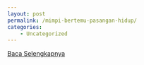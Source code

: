 ```yaml
---
layout: post
permalink: /mimpi-bertemu-pasangan-hidup/
categories:
    - Uncategorized
---
```


[Baca Selengkapnya](/03)